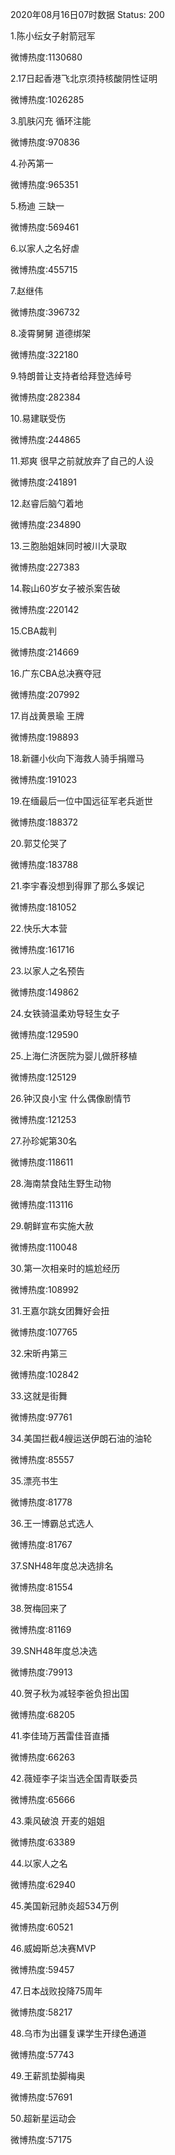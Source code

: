2020年08月16日07时数据
Status: 200

1.陈小纭女子射箭冠军

微博热度:1130680

2.17日起香港飞北京须持核酸阴性证明

微博热度:1026285

3.肌肤闪充 循环注能

微博热度:970836

4.孙芮第一

微博热度:965351

5.杨迪 三缺一

微博热度:569461

6.以家人之名好虐

微博热度:455715

7.赵继伟

微博热度:396732

8.凌霄舅舅 道德绑架

微博热度:322180

9.特朗普让支持者给拜登选绰号

微博热度:282384

10.易建联受伤

微博热度:244865

11.郑爽 很早之前就放弃了自己的人设

微博热度:241891

12.赵睿后脑勺着地

微博热度:234890

13.三胞胎姐妹同时被川大录取

微博热度:227383

14.鞍山60岁女子被杀案告破

微博热度:220142

15.CBA裁判

微博热度:214669

16.广东CBA总决赛夺冠

微博热度:207992

17.肖战黄景瑜 王牌

微博热度:198893

18.新疆小伙向下海救人骑手捐赠马

微博热度:191023

19.在缅最后一位中国远征军老兵逝世

微博热度:188372

20.郭艾伦哭了

微博热度:183788

21.李宇春没想到得罪了那么多娱记

微博热度:181052

22.快乐大本营

微博热度:161716

23.以家人之名预告

微博热度:149862

24.女铁骑温柔劝导轻生女子

微博热度:129590

25.上海仁济医院为婴儿做肝移植

微博热度:125129

26.钟汉良小宝 什么偶像剧情节

微博热度:121253

27.孙珍妮第30名

微博热度:118611

28.海南禁食陆生野生动物

微博热度:113116

29.朝鲜宣布实施大赦

微博热度:110048

30.第一次相亲时的尴尬经历

微博热度:108992

31.王嘉尔跳女团舞好会扭

微博热度:107765

32.宋昕冉第三

微博热度:102842

33.这就是街舞

微博热度:97761

34.美国拦截4艘运送伊朗石油的油轮

微博热度:85557

35.漂亮书生

微博热度:81778

36.王一博霸总式选人

微博热度:81767

37.SNH48年度总决选排名

微博热度:81554

38.贺梅回来了

微博热度:81169

39.SNH48年度总决选

微博热度:79913

40.贺子秋为减轻李爸负担出国

微博热度:68205

41.李佳琦万茜雷佳音直播

微博热度:66263

42.薇娅李子柒当选全国青联委员

微博热度:65666

43.乘风破浪 开麦的姐姐

微博热度:63389

44.以家人之名

微博热度:62940

45.美国新冠肺炎超534万例

微博热度:60521

46.威姆斯总决赛MVP

微博热度:59457

47.日本战败投降75周年

微博热度:58217

48.乌市为出疆复课学生开绿色通道

微博热度:57743

49.王薪凯垫脚梅奥

微博热度:57691

50.超新星运动会

微博热度:57175

